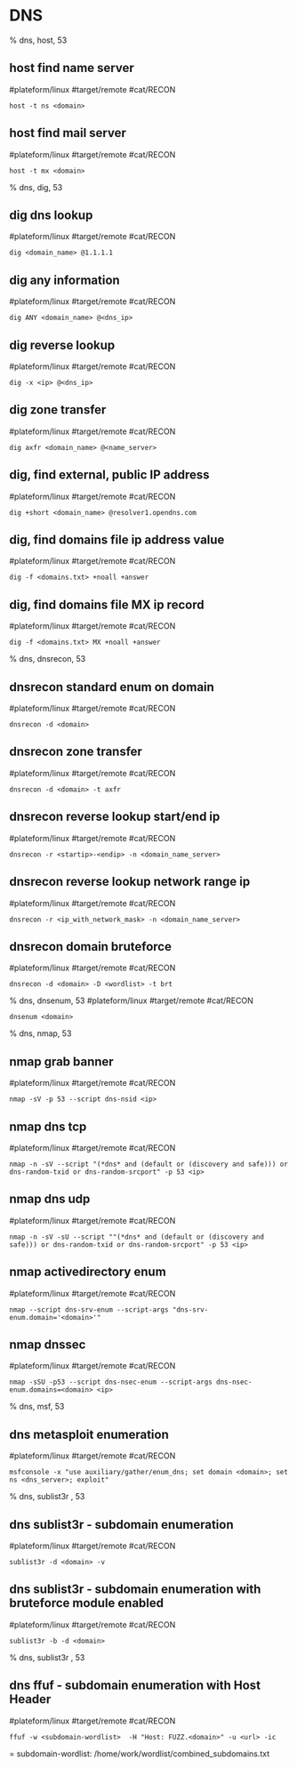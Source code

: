 # DNS

% dns, host, 53

## host find name server
#plateform/linux  #target/remote  #cat/RECON  
```
host -t ns <domain>
```

## host find mail server
#plateform/linux  #target/remote  #cat/RECON
```
host -t mx <domain>
```

% dns, dig, 53

## dig dns lookup
#plateform/linux  #target/remote  #cat/RECON
```
dig <domain_name> @1.1.1.1
```

## dig any information
#plateform/linux  #target/remote  #cat/RECON
```
dig ANY <domain_name> @<dns_ip>
```

## dig reverse lookup
#plateform/linux  #target/remote  #cat/RECON
```
dig -x <ip> @<dns_ip>
```

## dig zone transfer
#plateform/linux  #target/remote  #cat/RECON
```
dig axfr <domain_name> @<name_server>
```

## dig, find external, public IP address
#plateform/linux  #target/remote  #cat/RECON
```
dig +short <domain_name> @resolver1.opendns.com
```

## dig, find domains file ip address value
#plateform/linux  #target/remote  #cat/RECON
```
dig -f <domains.txt> +noall +answer
```

## dig, find domains file MX ip record
#plateform/linux  #target/remote  #cat/RECON
```
dig -f <domains.txt> MX +noall +answer
```

% dns, dnsrecon, 53

## dnsrecon standard enum on domain
#plateform/linux  #target/remote  #cat/RECON
```
dnsrecon -d <domain>
```

## dnsrecon zone transfer
#plateform/linux  #target/remote  #cat/RECON
```
dnsrecon -d <domain> -t axfr
```

## dnsrecon reverse lookup start/end ip
#plateform/linux  #target/remote  #cat/RECON
```
dnsrecon -r <startip>-<endip> -n <domain_name_server>
```

## dnsrecon reverse lookup network range ip
#plateform/linux  #target/remote  #cat/RECON
```
dnsrecon -r <ip_with_network_mask> -n <domain_name_server>
```

## dnsrecon domain bruteforce
#plateform/linux  #target/remote  #cat/RECON
```
dnsrecon -d <domain> -D <wordlist> -t brt
```

% dns, dnsenum, 53
#plateform/linux  #target/remote  #cat/RECON
```
dnsenum <domain>
```

% dns, nmap, 53

## nmap grab banner
#plateform/linux  #target/remote  #cat/RECON
```
nmap -sV -p 53 --script dns-nsid <ip>
```

## nmap dns tcp
#plateform/linux  #target/remote  #cat/RECON
```
nmap -n -sV --script "(*dns* and (default or (discovery and safe))) or dns-random-txid or dns-random-srcport" -p 53 <ip>
``` 

## nmap dns udp
#plateform/linux  #target/remote  #cat/RECON
```
nmap -n -sV -sU --script ""(*dns* and (default or (discovery and safe))) or dns-random-txid or dns-random-srcport" -p 53 <ip>
``` 

## nmap activedirectory enum
#plateform/linux  #target/remote  #cat/RECON
```
nmap --script dns-srv-enum --script-args "dns-srv-enum.domain='<domain>'"
```

## nmap dnssec 
#plateform/linux  #target/remote  #cat/RECON
```
nmap -sSU -p53 --script dns-nsec-enum --script-args dns-nsec-enum.domains=<domain> <ip>
```

% dns, msf, 53

## dns metasploit enumeration
#plateform/linux  #target/remote  #cat/RECON
```
msfconsole -x "use auxiliary/gather/enum_dns; set domain <domain>; set ns <dns_server>; exploit"
```

% dns, sublist3r , 53

## dns sublist3r - subdomain enumeration
#plateform/linux  #target/remote  #cat/RECON
```
sublist3r -d <domain> -v
```

## dns sublist3r - subdomain enumeration with bruteforce module enabled
#plateform/linux  #target/remote  #cat/RECON
```
sublist3r -b -d <domain>
```

% dns, sublist3r , 53

## dns ffuf - subdomain enumeration with Host Header
#plateform/linux  #target/remote  #cat/RECON
```
ffuf -w <subdomain-wordlist>  -H "Host: FUZZ.<domain>" -u <url> -ic
```

= subdomain-wordlist: /home/work/wordlist/combined_subdomains.txt